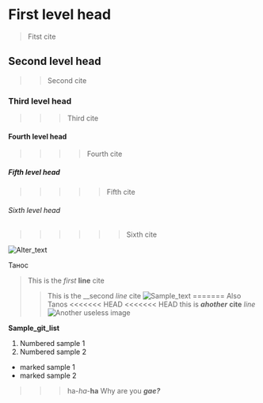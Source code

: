 # First level head
>Fitst cite
## Second level head
>>Second cite
### Third level head
>>>Third cite
#### Fourth level head
>>>>Fourth cite
##### Fifth level head
>>>>>Fifth cite
###### Sixth level head
>>>>>>Sixth cite




![Alter_text](https://www.zbrushcentral.com/uploads/default/optimized/4X/5/8/a/58a1d7bc3927faf711ae8af8c79c3c7e04efcdd2_2_1024x726.png)

Танос

>This is the *first* **line** cite
>>This is the __second _line_ cite
![Sample_text](https://mir-s3-cdn-cf.behance.net/project_modules/1400/617cf365983491.5b06a7ae91e07.jpg)
=======
Also Tanos
<<<<<<< HEAD
<<<<<<< HEAD
>>this is _**ahother**_ __cite__ *line* 
![Another useless image](https://besthqwallpapers.com/Uploads/6-5-2018/51319/natsu-dragneel-team-natsu-protagonist-manga-art.jpg)

**Sample_git_list** 
1. Numbered sample 1
2. Numbered sample 2
* marked sample 1
* marked sample 2
>>>ha-_ha_-**ha**
Why are you _**gae?**_

